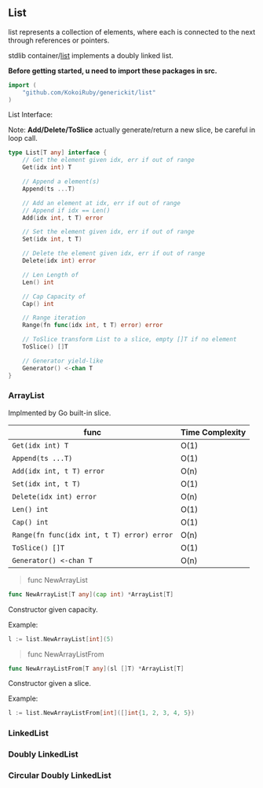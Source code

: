 ## List

list represents a collection of elements, where each is connected to the next through references or pointers.

stdlib container/[list](https://pkg.go.dev/container/list) implements a doubly linked list.

**Before getting started, u need to import these packages in src.**

```go
import (
    "github.com/KokoiRuby/generickit/list"
)
```

List Interface:

Note: **Add/Delete/ToSlice** actually generate/return a new slice, be careful in loop call.

```go
type List[T any] interface {
	// Get the element given idx, err if out of range
	Get(idx int) T

	// Append a element(s)
	Append(ts ...T)

	// Add an element at idx, err if out of range
	// Append if idx == Len()
	Add(idx int, t T) error

	// Set the element given idx, err if out of range
	Set(idx int, t T)

	// Delete the element given idx, err if out of range
	Delete(idx int) error

	// Len Length of
	Len() int

	// Cap Capacity of
	Cap() int

	// Range iteration
	Range(fn func(idx int, t T) error) error

	// ToSlice transform List to a slice, empty []T if no element
	ToSlice() []T

	// Generator yield-like
	Generator() <-chan T
}
```

### ArrayList

Implmented by Go built-in slice.

| func                                       | Time Complexity |
| ------------------------------------------ | --------------- |
| `Get(idx int) T`                           | O(1)            |
| `Append(ts ...T)`                          | O(1)            |
| `Add(idx int, t T) error`                  | O(n)            |
| `Set(idx int, t T)`                        | O(1)            |
| `Delete(idx int) error`                    | O(n)            |
| `Len() int`                                | O(1)            |
| `Cap() int`                                | O(1)            |
| `Range(fn func(idx int, t T) error) error` | O(n)            |
| `ToSlice() []T`                            | O(1)            |
| `Generator() <-chan T`                     | O(n)            |

> func NewArrayList

```go
func NewArrayList[T any](cap int) *ArrayList[T]
```

Constructor given capacity.

Example:

```go
l := list.NewArrayList[int](5)
```

> func NewArrayListFrom

```go
func NewArrayListFrom[T any](sl []T) *ArrayList[T]
```

Constructor given a slice.

Example:

```go
l := list.NewArrayListFrom[int]([]int{1, 2, 3, 4, 5})
```

### LinkedList



### Doubly LinkedList



### Circular Doubly LinkedList